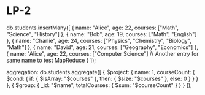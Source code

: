 # LP-2
db.students.insertMany([
  {
    name: "Alice",
    age: 22,
    courses: ["Math", "Science", "History"]
  },
  {
    name: "Bob",
    age: 19,
    courses: ["Math", "English"]
  },
  {
    name: "Charlie",
    age: 24,
    courses: ["Physics", "Chemistry", "Biology", "Math"]
  },
  {
    name: "David",
    age: 21,
    courses: ["Geography", "Economics"]
  },
  {
    name: "Alice",
    age: 22,
    courses: ["Computer Science"] // Another entry for same name to test MapReduce
  }
]);


  aggregation:
db.students.aggregate([
  {
    $project: {
      name: 1,
      courseCount: {
        $cond: {
          if: { $isArray: "$courses" },
          then: { $size: "$courses" },
          else: 0
        }
      }
    }
  },
  {
    $group: {
      _id: "$name",
      totalCourses: { $sum: "$courseCount" }
    }
  }
]);
